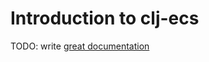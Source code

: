 # Introduction to clj-ecs

TODO: write [great documentation](http://jacobian.org/writing/what-to-write/)
